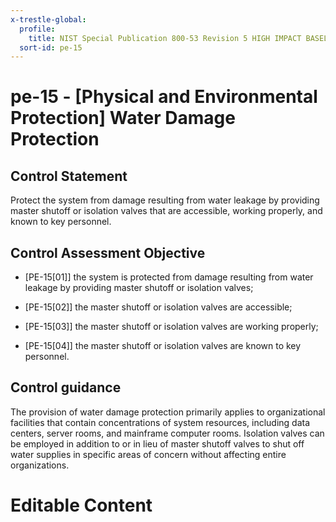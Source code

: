 ```yaml
---
x-trestle-global:
  profile:
    title: NIST Special Publication 800-53 Revision 5 HIGH IMPACT BASELINE
  sort-id: pe-15
---
```


# pe-15 - \[Physical and Environmental Protection\] Water Damage Protection

## Control Statement

Protect the system from damage resulting from water leakage by providing master shutoff or isolation valves that are accessible, working properly, and known to key personnel.

## Control Assessment Objective

- \[PE-15[01]\] the system is protected from damage resulting from water leakage by providing master shutoff or isolation valves;

- \[PE-15[02]\] the master shutoff or isolation valves are accessible;

- \[PE-15[03]\] the master shutoff or isolation valves are working properly;

- \[PE-15[04]\] the master shutoff or isolation valves are known to key personnel.

## Control guidance

The provision of water damage protection primarily applies to organizational facilities that contain concentrations of system resources, including data centers, server rooms, and mainframe computer rooms. Isolation valves can be employed in addition to or in lieu of master shutoff valves to shut off water supplies in specific areas of concern without affecting entire organizations.

# Editable Content

<!-- Make additions and edits below -->
<!-- The above represents the contents of the control as received by the profile, prior to additions. -->
<!-- If the profile makes additions to the control, they will appear below. -->
<!-- The above markdown may not be edited but you may edit the content below, and/or introduce new additions to be made by the profile. -->
<!-- If there is a yaml header at the top, parameter values may be edited. Use --set-parameters to incorporate the changes during assembly. -->
<!-- The content here will then replace what is in the profile for this control, after running profile-assemble. -->
<!-- The current profile has no added parts for this control, but you may add new ones here. -->
<!-- Each addition must have a heading either of the form ## Control my_addition_name -->
<!-- or ## Part a. (where the a. refers to one of the control statement labels.) -->
<!-- "## Control" parts are new parts added after the statement part. -->
<!-- "## Part" parts are new parts added into the top-level statement part with that label. -->
<!-- Subparts may be added with nested hash levels of the form ### My Subpart Name -->
<!-- underneath the parent ## Control or ## Part being added -->
<!-- See https://oscal-compass.github.io/compliance-trestle/tutorials/ssp_profile_catalog_authoring/ssp_profile_catalog_authoring for guidance. -->
